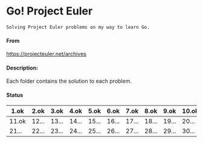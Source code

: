 # Go! Project Euler
    Solving Project Euler problems on my way to learn Go.

#### From
https://projecteuler.net/archives

#### Description:
Each folder contains the solution to each problem.

#### Status
| 1.ok  | 2.ok  | 3.ok  | 4.ok  | 5.ok  | 6.ok  | 7.ok  | 8.ok  | 9.ok  | 10.ok |
|-------|-------|-------|-------|-------|-------|-------|-------|-------|-------|
| 11.ok | 12... | 13... | 14... | 15... | 16... | 17... | 18... | 19... | 20... |
| 21... | 22... | 23... | 24... | 25... | 26... | 27... | 28... | 29... | 30... |
